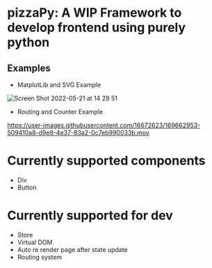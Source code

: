 # pizzaPy: A WIP Framework to develop frontend using purely python

## Examples
* MatplotLib and SVG Example

![Screen Shot 2022-05-21 at 14 29 51](https://user-images.githubusercontent.com/16672623/169662890-70cd0dbe-ed14-4f9b-a840-9e9df8430d01.png)
* Routing and Counter Example

https://user-images.githubusercontent.com/16672623/169662953-509410a8-d9e8-4e37-83a2-0c7eb990033b.mov




# Currently supported components
* Div 
* Button

# Currently supported for dev
* Store 
* Virtual DOM
* Auto re render page after state update
* Routing system
